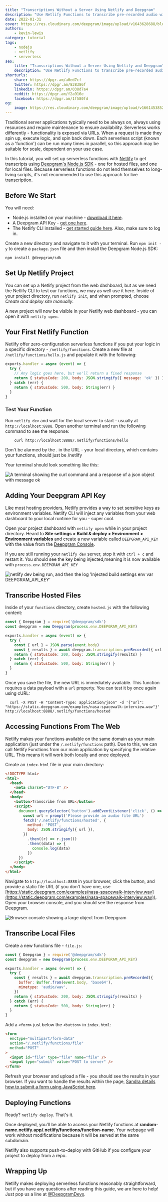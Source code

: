 ```yaml
---
title: "Transcriptions Without a Server Using Netlify and Deepgram"
description: "Use Netlify Functions to transcribe pre-recorded audio without a server"
date: 2022-01-31
cover: https://res.cloudinary.com/deepgram/image/upload/v1643628688/blog/2022/01/transcription-netlify-functions/Transcribe-without-server-Netlify-Deepgram%402x.jpg
authors:
    - kevin-lewis
category: tutorial
tags:
    - nodejs
    - netlify
    - serverless
seo:
    title: "Transcriptions Without a Server Using Netlify and Deepgram"
    description: "Use Netlify Functions to transcribe pre-recorded audio without a server"
shorturls:
    share: https://dpgr.am/a0ed7cf
    twitter: https://dpgr.am/838386f
    linkedin: https://dpgr.am/038d7a4
    reddit: https://dpgr.am/f2a916e
    facebook: https://dpgr.am/1f580fd
og:
    image: https://res.cloudinary.com/deepgram/image/upload/v1661453852/blog/transcription-netlify-functions/ograph.png
---
```


Traditional server applications typically need to be always on, always using resources and require maintenance to ensure availability. Serverless works differently - functionality is exposed via URLs. When a request is made they spin up, execute logic, and spin back down. Each serverless script (known as a 'function') can be run many times in parallel, so this approach may be suitable for scale, dependent on your use case.

In this tutorial, you will set up serverless functions with [Netlify](https://www.netlify.com/products/functions/) to get transcripts using [Deepgram's Node.js SDK](https://developers.deepgram.com/sdks-tools/sdks/node-sdk/) - one for hosted files, and one for local files. Because serverless functions do not lend themselves to long-living scripts, it's not recommended to use this approach for live transcription.

## Before We Start

You will need:

*   Node.js installed on your machine - [download it here](https://nodejs.org/en/).
*   A Deepgram API Key - [get one here](https://console.deepgram.com/signup?jump=keys).
*   The Netlify CLI installed - [get started guide here](https://docs.netlify.com/cli/get-started/). Also, make sure to log in.

Create a new directory and navigate to it with your terminal. Run `npm init -y` to create a `package.json` file and then install the Deepgram Node.js SDK:

    npm install @deepgram/sdk

## Set Up Netlify Project

You can set up a Netlify project from the web dashboard, but as we need the Netlify CLI to test our functions, we may as well use it here. Inside of your project directory, run `netlify init`, and when prompted, choose *Create and deploy site manually*.

A new project will now be visible in your Netlify web dashboard - you can open it with `netlify open`.

## Your First Netlify Function

Netlify offer zero-configuration serverless functions if you put your logic in a specific directory - `/netlify/functions`. Create a new file at `/netlify/functions/hello.js` and populate it with the following:

```js
exports.handler = async (event) => {
  try {
    // Any logic goes here, but we'll return a fixed response
    return { statusCode: 200, body: JSON.stringify({ message: 'ok' }) }
  } catch (err) {
    return { statusCode: 500, body: String(err) }
  }
}
```

### Test Your Function

Run `netlify dev` and wait for the local server to start - usually at `http://localhost:8888`. Open another terminal and run the following command to see the response:
```
    curl http://localhost:8888/.netlify/functions/hello
```
<Alert type="info">Don't be alarmed by the . in the URL - your local directory, which contains your functions, should just be /netlify</Alert>

Your terminal should look something like this:

![A terminal showing the curl command and a response of a json object with message ok](https://res.cloudinary.com/deepgram/image/upload/v1640794183/blog/2022/01/transcription-netlify-functions/hello.png)

## Adding Your Deepgram API Key

Like most hosting providers, Netlify provides a way to set sensitive keys as environment variables. Netlify CLI will inject any variables from your web dashboard to your local runtime for you - super cool.

Open your project dashboard with `netlify open` while in your project directory. Heard to **Site settings > Build & deploy > Environment > Environment variables** and create a new variable called `DEEPGRAM_API_KEY` with the value from the [Deepgram Console](https://console.deepgram.com).

If you are still running your `netlify dev` server, stop it with `ctrl + c` and restart it. You should see the key being injected,meaning it is now available with `process.env.DEEPGRAM_API_KEY`

![netlify dev being run, and then the log 'Injected build settings env var DEEPGRAM\_API\_KEY'](https://res.cloudinary.com/deepgram/image/upload/v1640794183/blog/2022/01/transcription-netlify-functions/key-injection.png)

## Transcribe Hosted Files

Inside of your `functions` directory, create `hosted.js` with the following content:

```js
const { Deepgram } = require('@deepgram/sdk')
const deepgram = new Deepgram(process.env.DEEPGRAM_API_KEY)

exports.handler = async (event) => {
  try {
    const { url } = JSON.parse(event.body)
    const { results } = await deepgram.transcription.preRecorded({ url })
    return { statusCode: 200, body: JSON.stringify(results) }
  } catch (err) {
    return { statusCode: 500, body: String(err) }
  }
}
```

Once you save the file, the new URL is immediately available. This function requires a data payload with a `url` property. You can test it by once again using cURL:
```
  curl -X POST -H "Content-Type: application/json" -d '{"url": "https://static.deepgram.com/examples/nasa-spacewalk-interview.wav"}' http://localhost:8888/.netlify/functions/hosted
```
## Accessing Functions From The Web

Netlify makes your functions available on the same domain as your main application (just under the `/.netlify/functions` path). Due to this, we can call Netlify Functions from our main application by specifying the relative URL. This means it will work both locally and once deployed.

Create an `index.html` file in your main directory:

```html
<!DOCTYPE html>
<html>
  <head>
    <meta charset="UTF-8" />
  </head>
  <body>
    <button>Transcribe from URL</button>
    <script>
      document.querySelector('button').addEventListener('click', () => {
        const url = prompt('Please provide an audio file URL')
        fetch('/.netlify/functions/hosted', {
          method: 'POST',
          body: JSON.stringify({ url }),
        })
          .then((r) => r.json())
          .then((data) => {
            console.log(data)
          })
      })
    </script>
  </body>
</html>
```

Navigate to `http://localhost:8888` in your browser, click the button, and provide a static file URL (if you don't have one, use [https://static.deepgram.com/examples/nasa-spacewalk-interview.wav](https://static.deepgram.com/examples/nasa-spacewalk-interview.wav)). Open your browser console, and you should see the response from Deepgram.

![Browser console showing a large object from Deepgram](https://res.cloudinary.com/deepgram/image/upload/v1640794184/blog/2022/01/transcription-netlify-functions/console.png)

## Transcribe Local Files

Create a new functions file - `file.js`:

```js
const { Deepgram } = require('@deepgram/sdk')
const deepgram = new Deepgram(process.env.DEEPGRAM_API_KEY)

exports.handler = async (event) => {
  try {
    const { results } = await deepgram.transcription.preRecorded({
      buffer: Buffer.from(event.body, 'base64'),
      mimetype: 'audio/wav',
    })
    return { statusCode: 200, body: JSON.stringify(results) }
  } catch (err) {
    return { statusCode: 500, body: String(err) }
  }
}
```

Add a `<form>` just below the `<button>` in `index.html`:

```html
<form
  enctype="multipart/form-data"
  action="/.netlify/functions/file"
  method="POST"
>
  <input id="file" type="file" name="file" />
  <input type="submit" value="POST to server" />
</form>
```

Refresh your browser and upload a file - you should see the results in your browser. If you want to handle the results within the page, [Sandra details how to submit a form using JavaScript here](https://developers.deepgram.com/blog/2021/11/sending-audio-files-to-expressjs-server/#html-and-js-using-a-formdata-object).

## Deploying Functions

Ready? `netlify deploy`. That's it.

Once deployed, you'll be able to access your Netlify functions at **random-name.netlify.app/.netlify/functions/function-name**. Your webpage will work without modifications because it will be served at the same subdomain.

Netlify also supports push-to-deploy with GitHub if you configure your project to deploy from a repo.

## Wrapping Up

Netlify makes deploying serverless functions reasonably straightforward, but if you have any questions after reading this guide, we are here to help! Just pop us a line at [@DeepgramDevs](https://twitter.com/deepgramdevs).

        